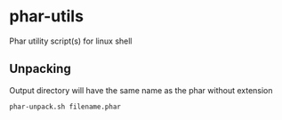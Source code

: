 # phar-utils
Phar utility script(s) for linux shell

## Unpacking
Output directory will have the same name as the phar without extension
```sh
phar-unpack.sh filename.phar
```

